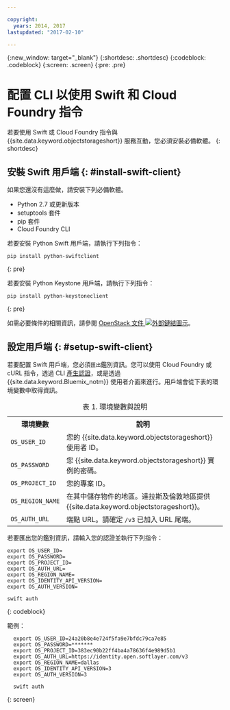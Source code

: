 ```yaml
---

copyright:
  years: 2014, 2017
lastupdated: "2017-02-10"

---
```


{:new_window: target="_blank"}
{:shortdesc: .shortdesc}
{:codeblock: .codeblock}
{:screen: .screen}
{:pre: .pre}

# 配置 CLI 以使用 Swift 和 Cloud Foundry 指令

若要使用 Swift 或 Cloud Foundry 指令與 {{site.data.keyword.objectstorageshort}} 服務互動，您必須安裝必備軟體。
{: shortdesc}


## 安裝 Swift 用戶端 {: #install-swift-client}

如果您還沒有這麼做，請安裝下列必備軟體。
* Python 2.7 或更新版本
* setuptools 套件
* pip 套件
* Cloud Foundry CLI


若要安裝 Python Swift 用戶端，請執行下列指令：
```
pip install python-swiftclient
```
{: pre}

若要安裝 Python Keystone 用戶端，請執行下列指令：
```
pip install python-keystoneclient
```
{: pre}

如需必要條件的相關資訊，請參閱 <a href="http://docs.openstack.org/user-guide/common/cli_install_openstack_command_line_clients.html#install-the-prerequisite-software" target="_blank">OpenStack 文件 <img src="../../icons/launch-glyph.svg" alt="外部鏈結圖示"></a>。



## 設定用戶端 {: #setup-swift-client}

若要配置 Swift 用戶端，您必須`匯出`鑑別資訊。您可以使用 Cloud Foundry 或 cURL 指令，透過 CLI [產生認證](/docs/services/ObjectStorage/os_credentials.html)，或是透過 {{site.data.keyword.Bluemix_notm}} 使用者介面來進行。用戶端會從下表的環境變數中取得資訊。

<table>
<caption> 表 1. 環境變數與說明</caption>
  <tr>
    <th> 環境變數</th>
    <th> 說明</th>
  </tr>
  <tr>
    <td> <code>OS_USER_ID</code> </td>
    <td> 您的 {{site.data.keyword.objectstorageshort}} 使用者 ID。</td>
  </tr>
  <tr>
    <td> <code>OS_PASSWORD</code> </td>
    <td> 您 {{site.data.keyword.objectstorageshort}} 實例的密碼。</td>
  </tr>
  <tr>
    <td> <code>OS_PROJECT_ID</code> </td>
    <td> 您的專案 ID。</td>
  </tr>
  <tr>
    <td> <code>OS_REGION_NAME</code> </td>
    <td> 在其中儲存物件的地區。達拉斯及倫敦地區提供 {{site.data.keyword.objectstorageshort}}。</td>
  </tr>
  <tr>
    <td> <code>OS_AUTH_URL</code> </td>
    <td> 端點 URL。請確定 <code>/v3</code> 已加入 URL 尾端。</td>
  </tr>
</table>



若要匯出您的鑑別資訊，請輸入您的認證並執行下列指令：
```
export OS_USER_ID=
export OS_PASSWORD=
export OS_PROJECT_ID=
export OS_AUTH_URL=
export OS_REGION_NAME=
export OS_IDENTITY_API_VERSION=
export OS_AUTH_VERSION=

swift auth
```
{: codeblock}


範例：
```
  export OS_USER_ID=24a20b8e4e724f5fa9e7bfdc79ca7e85
  export OS_PASSWORD=*******
  export OS_PROJECT_ID=383ec90b22ff4ba4a78636f4e989d5b1
  export OS_AUTH_URL=https://identity.open.softlayer.com/v3
  export OS_REGION_NAME=dallas
  export OS_IDENTITY_API_VERSION=3
  export OS_AUTH_VERSION=3

  swift auth
```
{: screen}

